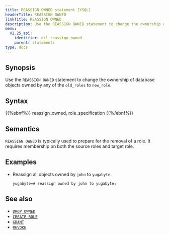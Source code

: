 ```yaml
---
title: REASSIGN OWNED statement [YSQL]
headerTitle: REASSIGN OWNED
linkTitle: REASSIGN OWNED
description: Use the REASSIGN OWNED statement to change the ownership of database objects owned by any of the "old_roles" to "new_role".
menu:
  v2.25_api:
    identifier: dcl_reassign_owned
    parent: statements
type: docs
---
```


## Synopsis

Use the `REASSIGN OWNED` statement to change the ownership of database objects owned by any of the `old_roles` to `new_role`.

## Syntax

{{%ebnf%}}
  reassign_owned,
  role_specification
{{%/ebnf%}}

## Semantics

`REASSIGN OWNED` is typically used to prepare for the removal of a role. It requires membership on both the source roles and target role.

## Examples

- Reassign all objects owned by `john` to `yugabyte`.

  ```plpgsql
  yugabyte=# reassign owned by john to yugabyte;
  ```

## See also

- [`DROP OWNED`](../dcl_drop_owned)
- [`CREATE ROLE`](../dcl_create_role)
- [`GRANT`](../dcl_grant)
- [`REVOKE`](../dcl_revoke)
